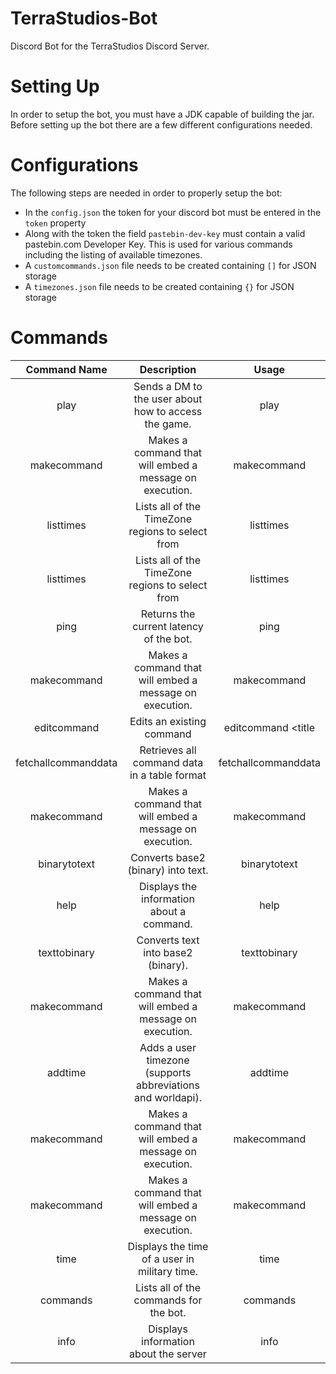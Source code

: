 # TerraStudios-Bot
Discord Bot for the TerraStudios Discord Server. 

# Setting Up
In order to setup the bot, you must have a JDK capable of building the jar. Before setting up the bot there are a few different configurations needed. 

# Configurations
The following steps are needed in order to properly setup the bot:
- In the <code>config.json</code> the token for your discord bot must be entered in the <code>token</code> property 
- Along with the token the field <code>pastebin-dev-key</code> must contain a valid pastebin.com Developer Key. This is used for various commands including the listing of available timezones.
- A <code>customcommands.json</code> file needs to be created containing <code>[]</code> for JSON storage
- A <code>timezones.json</code> file needs to be created containing <code>{}</code> for JSON storage

# Commands

|    Command Name     |                         Description                         |                                    Usage                                     |
|:-------------------:|:-----------------------------------------------------------:|:----------------------------------------------------------------------------:|
|        play         |    Sends a DM to the user about how to access the game.     |                                     play                                     |
|     makecommand     |   Makes a command that will embed a message on execution.   |                          makecommand <command-name>                          |
|      listtimes      |      Lists all of the TimeZone regions to select from       |                                  listtimes                                   |
|      listtimes      |      Lists all of the TimeZone regions to select from       |                                  listtimes                                   |
|        ping         |           Returns the current latency of the bot.           |                                     ping                                     |
|     makecommand     |   Makes a command that will embed a message on execution.   |                          makecommand <command-name>                          |
|     editcommand     |                  Edits an existing command                  | editcommand <command-name> <title | text | color | image | name> <new-value> |
| fetchallcommanddata |        Retrieves all command data in a table format         |                             fetchallcommanddata                              |
|     makecommand     |   Makes a command that will embed a message on execution.   |                          makecommand <command-name>                          |
|    binarytotext     |             Converts base2 (binary) into text.              |                            binarytotext <binary>                             |
|        help         |          Displays the information about a command.          |                             help <command-name>                              |
|    texttobinary     |             Converts text into base2 (binary).              |                             texttobinary <text>                              |
|     makecommand     |   Makes a command that will embed a message on execution.   |                          makecommand <command-name>                          |
|       addtime       | Adds a user timezone (supports abbreviations and worldapi). |                          addtime <name> <timezone>                           |
|     makecommand     |   Makes a command that will embed a message on execution.   |                          makecommand <command-name>                          |
|     makecommand     |   Makes a command that will embed a message on execution.   |                          makecommand <command-name>                          |
|        time         |        Displays the time of a user in military time.        |                                 time <name>                                  |
|      commands       |           Lists all of the commands for the bot.            |                                   commands                                   |
|        info         |            Displays information about the server            |                                     info                                     |
